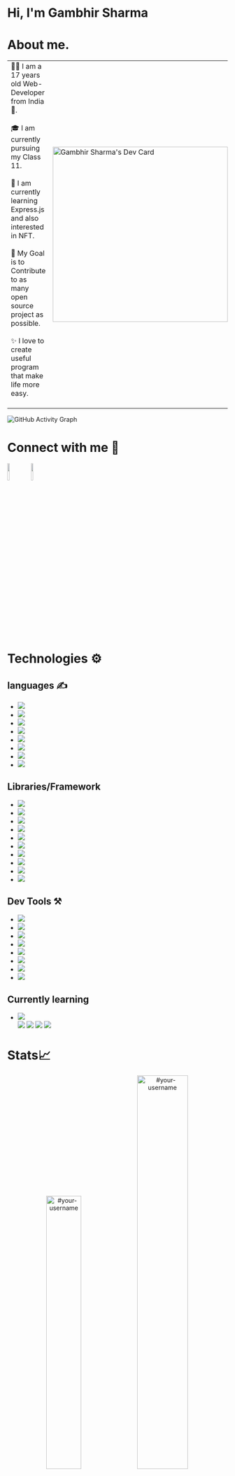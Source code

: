 # Hi, I'm Gambhir Sharma <img src="https://github.com/TheDudeThatCode/TheDudeThatCode/blob/master/Assets/Hi.gif" width="10px">

# About me.
<table>
<tr>
  <td valign="center">
    👩‍💻 I am a 17 years old Web-Developer from India 🏡.<br><br>
    🎓 I am currently pursuing my Class 11.<br><br>
    🌱 I am currently learning Express.js and also interested in NFT.<br><br>
    🎯 My Goal is to Contribute to as many open source project as possible.<br><br>
    ✨ I love to create useful program that make life more easy.<br><br>
<td >
   <a href="https://app.daily.dev/gambhir"><img src="https://api.daily.dev/devcards/57471342b6344a92a456d35a9abc1b76.png?r=vdr" width="400" alt="Gambhir Sharma's Dev Card"/></a>
  </td>
</tr>
</table>

![GitHub Activity Graph](https://activity-graph.herokuapp.com/graph?username=gambhirsharma&theme=react-dark)

# Connect with me 👋
<a href="https://twitter.com/gambhir_sharma/" target="_blank"><img width="10%"  src="https://user-images.githubusercontent.com/69895353/152652213-d9a1f37e-1b51-4cab-8af2-14f01750923d.png"/></a>
<a href="https://instagram.com/_gambhir_sharma_/" target="_blank"><img width="10%"  src="https://user-images.githubusercontent.com/69895353/152652217-193a46a6-4a41-44f7-b225-05f1fcc2f91c.png"/></a>

# Technologies ⚙
## languages ✍
<ul>
  <li><img src="https://img.shields.io/badge/JavaScript-323330?style=for-the-badge&logo=javascript&logoColor=F7DF1E" /></li>
   <li><img src="https://img.shields.io/badge/TypeScript-007ACC?style=for-the-badge&logo=typescript&logoColor=white" /></li>
   <li><img src="https://img.shields.io/badge/Python-FFD43B?style=for-the-badge&logo=python&logoColor=blue" /></li>
   <li><img src="https://img.shields.io/badge/HTML5-E34F26?style=for-the-badge&logo=html5&logoColor=white" /></li>
   <li><img src="https://img.shields.io/badge/CSS3-1572B6?style=for-the-badge&logo=css3&logoColor=white" /></li>
   <li><img src="https://img.shields.io/badge/Sass-CC6699?style=for-the-badge&logo=sass&logoColor=white" /></li>
   <li><img src="https://img.shields.io/badge/Pug-E3C29B?style=for-the-badge&logo=pug&logoColor=black" /></li>
   <li><img src="https://img.shields.io/badge/Go-00ADD8?style=for-the-badge&logo=go&logoColor=white" /></li>
</ul>

## Libraries/Framework
<ul>
  <li><img src="https://img.shields.io/badge/React-20232A?style=for-the-badge&logo=react&logoColor=61DAFB" /></li>
    <li><img src="https://img.shields.io/badge/next.js-000000?style=for-the-badge&logo=nextdotjs&logoColor=white" /></li>
    <li><img src="https://img.shields.io/badge/Tailwind_CSS-38B2AC?style=for-the-badge&logo=tailwind-css&logoColor=white" /></li>
    <li><img src="https://img.shields.io/badge/Bootstrap-563D7C?style=for-the-badge&logo=bootstrap&logoColor=white" /></li>
    <li><img src="https://img.shields.io/badge/ThreeJs-black?style=for-the-badge&logo=three.js&logoColor=white" /></li>
    <li><img src="https://img.shields.io/badge/Express.js-000000?style=for-the-badge&logo=express&logoColor=white" /></li>
   <li><img src="https://img.shields.io/badge/OpenCV-27338e?style=for-the-badge&logo=OpenCV&logoColor=white" /></li>
  <li><img src="https://img.shields.io/badge/Pandas-2C2D72?style=for-the-badge&logo=pandas&logoColor=white" /></li>
  <li><img src="https://img.shields.io/badge/Numpy-777BB4?style=for-the-badge&logo=numpy&logoColor=white" /></li>
  <li><img src="https://img.shields.io/badge/TensorFlow-FF6F00?style=for-the-badge&logo=tensorflow&logoColor=white" /></li>
</ul>


## Dev Tools ⚒
<ul>
  <li><img src="https://img.shields.io/badge/Visual_Studio_Code-0078D4?style=for-the-badge&logo=visual%20studio%20code&logoColor=white" /></li>
  <li><img src="https://img.shields.io/badge/PyCharm-000000.svg?&style=for-the-badge&logo=PyCharm&logoColor=white" /></li>
  <li><img src="https://img.shields.io/badge/GIT-E44C30?style=for-the-badge&logo=git&logoColor=white" /></li>
  <li><img src="https://img.shields.io/badge/Figma-F24E1E?style=for-the-badge&logo=figma&logoColor=white" /></li>
   <li><img src="https://img.shields.io/badge/blender-%23F5792A.svg?style=for-the-badge&logo=blender&logoColor=white" /></li>
  <li><img src="https://img.shields.io/badge/Adobe%20Illustrator-FF9A00?style=for-the-badge&logo=adobe%20illustrator&logoColor=white" /></li>
  <li><img src="https://img.shields.io/badge/Node.js-339933?style=for-the-badge&logo=nodedotjs&logoColor=white" /></li>
  <li><img src="https://img.shields.io/badge/npm-CB3837?style=for-the-badge&logo=npm&logoColor=white" /></li>
  </ul>


## Currently learning
<ul>
 <li><img src="https://img.shields.io/badge/ThreeJs-black?style=for-the-badge&logo=three.js&logoColor=white" /></li>
  <i><img src="Solidity 	https://img.shields.io/badge/Solidity-e6e6e6?style=for-the-badge&logo=solidity&logoColor=black" /></i>
  <i><img src="https://img.shields.io/badge/Docker-2CA5E0?style=for-the-badge&logo=docker&logoColor=white" /></i>
  <i><img src="https://img.shields.io/badge/firebase-ffca28?style=for-the-badge&logo=firebase&logoColor=black" /></i>
  <i><img src=" 	https://img.shields.io/badge/GraphQl-E10098?style=for-the-badge&logo=graphql&logoColor=white" /></i>
  
</ul>


# Stats📈
<p align="center">
<img width="40%" src="https://github-readme-stats.vercel.app/api/top-langs?username=gambhirsharma&show_icons=true&theme=dracula&title_color=ff8000&text_color=ffffff&bg_color=6a6a6a&locale=en&layout=compact&hide_border=true" alt="#your-username" /> 
<img width="48%" src="https://github-readme-stats.vercel.app/api?username=gambhirsharma&show_icons=true&theme=dracula&title_color=ff8000&text_color=ffffff&bg_color=6a6a6a&locale=en&hide_border=true" alt="#your-username" />
<img width="48%" src="https://github-readme-streak-stats.herokuapp.com/?user=gambhirsharma&theme=highcontrast&hide_border=true" alt="#your-username" />
</p>





